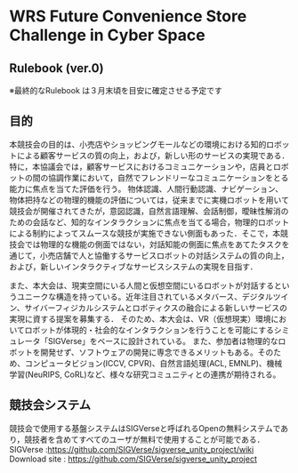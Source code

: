 # WRS Future Convenience Store Challenge in Cyber Space
## Rulebook  (ver.0)
※最終的なRulebook は３月末頃を目安に確定させる予定です

## 目的
本競技会の目的は、小売店やショッピングモールなどの環境における知的ロボットによる顧客サービスの質の向上，および，新しい形のサービスの実現である．特に，本協議会では，顧客サービスにおけるコミュニケーションや，店員とロボットの間の協調作業において，自然でフレンドリーなコミュニケーションをとる能力に焦点を当てた評価を行う。
物体認識、人間行動認識、ナビゲーション、物体把持などの物理的機能の評価については，従来までに実機ロボットを用いて競技会が開催されてきたが，意図認識，自然言語理解、会話制御，曖昧性解消のための会話など、知的なインタラクションに焦点を当てる場合，物理的ロボットによる制約によってスムースな競技が実施できない側面もあった．そこで，本競技会では物理的な機能の側面ではない，対話知能の側面に焦点をあてたタスクを通じて，小売店舗で人と協働するサービスロボットの対話システムの質の向上，および，新しいインタラクティブなサービスシステムの実現を目指す．

また、本大会は、現実空間にいる人間と仮想空間にいるロボットが対話するというユニークな構造を持っている。近年注目されているメタバース、デジタルツイン、サイバーフィジカルシステムとロボティクスの融合による新しいサービスの実現に資する提案を募集する．
そのため、本大会は、VR（仮想現実）環境においてロボットが体現的・社会的なインタラクションを行うことを可能にするシミュレータ「SIGVerse」をベースに設計されている。
また、参加者は物理的なロボットを開発せず、ソフトウェアの開発に専念できるメリットもある。そのため、コンピュータビジョン(ICCV, CPVR)、自然言語処理(ACL, EMNLP)、機械学習(NeuRIPS, CoRL)など、様々な研究コミュニティとの連携が期待される。

## 競技会システム
競技会で使用する基盤システムはSIGVerseと呼ばれるOpenの無料システムであり，競技者を含めてすべてのユーザが無料で使用することが可能である．
SIGVerse :https://github.com/SIGVerse/sigverse_unity_project/wiki
Download site : https://github.com/SIGVerse/sigverse_unity_project



